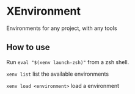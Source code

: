 # XEnvironment

Environments for any project, with any tools

## How to use

Run `eval "$(xenv launch-zsh)"` from a zsh shell.

`xenv list` list the available environments

`xenv load <environment>` load a environment
